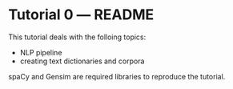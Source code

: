 Tutorial 0 ― README
====================

This tutorial deals with the folloing topics:

+ NLP pipeline
+ creating text dictionaries and corpora

spaCy and Gensim are required libraries to reproduce the tutorial.
